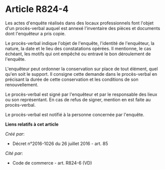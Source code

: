 # Article R824-4

Les actes d'enquête réalisés dans des locaux professionnels font l'objet d'un procès-verbal auquel est annexé l'inventaire
des pièces et documents dont l'enquêteur a pris copie. 

Le procès-verbal indique l'objet de l'enquête, l'identité de l'enquêteur, la nature, la date et le lieu des constatations
opérées. Il mentionne, le cas échéant, les motifs qui ont empêché ou entravé le bon déroulement de l'enquête. 

L'enquêteur peut ordonner la conservation sur place de tout élément, quel qu'en soit le support. Il consigne cette demande
dans le procès-verbal en précisant la durée de cette conservation et les conditions de son renouvellement. 

Le procès-verbal est signé par l'enquêteur et par le responsable des lieux ou son représentant. En cas de refus de signer,
mention en est faite au procès-verbal. 

Le procès-verbal est notifié à la personne concernée par l'enquête.

**Liens relatifs à cet article**

_Créé par_:

  - Décret n°2016-1026 du 26 juillet 2016 - art. 85

_Cité par_:

  - Code de commerce - art. R824-6 (VD)
